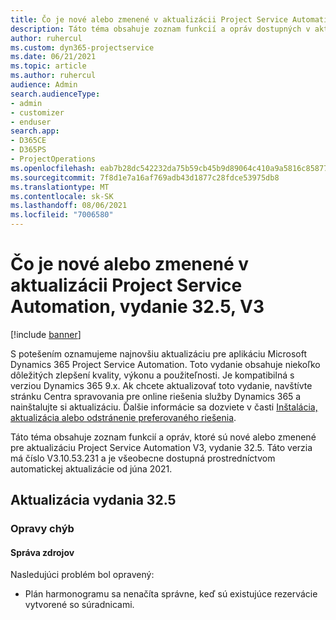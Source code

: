 ```yaml
---
title: Čo je nové alebo zmenené v aktualizácii Project Service Automation, vydanie 32.5, V3
description: Táto téma obsahuje zoznam funkcií a opráv dostupných v aktualizácii Project Service Automation, vydanie 32.5, V3
author: ruhercul
ms.custom: dyn365-projectservice
ms.date: 06/21/2021
ms.topic: article
ms.author: ruhercul
audience: Admin
search.audienceType:
- admin
- customizer
- enduser
search.app:
- D365CE
- D365PS
- ProjectOperations
ms.openlocfilehash: eab7b28dc542232da75b59cb45b9d89064c410a9a5816c8587783140daf54f46
ms.sourcegitcommit: 7f8d1e7a16af769adb43d1877c28fdce53975db8
ms.translationtype: MT
ms.contentlocale: sk-SK
ms.lasthandoff: 08/06/2021
ms.locfileid: "7006580"
---
```

# <a name="whats-new-or-changed-in-project-service-automation-update-release-325-v3"></a>Čo je nové alebo zmenené v aktualizácii Project Service Automation, vydanie 32.5, V3

[!include [banner](../includes/psa-now-project-operations.md)]

S potešením oznamujeme najnovšiu aktualizáciu pre aplikáciu Microsoft Dynamics 365 Project Service Automation. Toto vydanie obsahuje niekoľko dôležitých zlepšení kvality, výkonu a použiteľnosti. Je kompatibilná s verziou Dynamics 365 9.x. Ak chcete aktualizovať toto vydanie, navštívte stránku Centra spravovania pre online riešenia služby Dynamics 365 a nainštalujte si aktualizáciu. Ďalšie informácie sa dozviete v časti [Inštalácia, aktualizácia alebo odstránenie preferovaného riešenia](/power-platform/admin/install-remove-preferred-solution).

Táto téma obsahuje zoznam funkcií a opráv, ktoré sú nové alebo zmenené pre aktualizáciu Project Service Automation V3, vydanie 32.5. Táto verzia má číslo V3.10.53.231 a je všeobecne dostupná prostredníctvom automatickej aktualizácie od júna 2021.

## <a name="update-release-325"></a>Aktualizácia vydania 32.5

### <a name="bug-fixes"></a>Opravy chýb

#### <a name="resource-management"></a>Správa zdrojov

Nasledujúci problém bol opravený:

- Plán harmonogramu sa nenačíta správne, keď sú existujúce rezervácie vytvorené so súradnicami.

